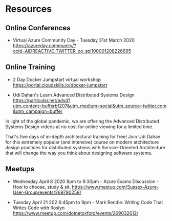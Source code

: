 # Resources


## Online Conferences

* Virtual Azure Community Day - Tuesday 31st March 2020
https://azureday.community/?ocid=AIDREACTIVE_TWITTER_oo_spl100001208226695



## Online Training

* 2 Day Docker Jumpstart virtual workshop
https://portal.cloudskills.io/docker-jumpstart

* Udi Dahan's Learn Advanced Distributed Systems Design
https://particular.net/adsd?utm_content=bufferbf207&utm_medium=social&utm_source=twitter.com&utm_campaign=buffer

In light of the global pandemic, we are offering the Advanced Distributed Systems Design videos at no cost for online viewing for a limited time.

That's five days of in-depth architectural training for free!
Join Udi Dahan for this extremely popular (and intensive) course on modern architecture design practices for distributed systems with Service-Oriented Architecture that will change the way you think about designing software systems.



## Meetups


* Wednesday April 8 2020 8pm to 9:30pm - Azure Exams Discussion - How to choose, study & sit.
https://www.meetup.com/Sussex-Azure-User-Group/events/269790259/

* Tuesday April 21 202 6:45pm to 9pm - Mark Rendle: Writing Code That Writes Code with Roslyn
https://www.meetup.com/dotnetoxford/events/269032612/
